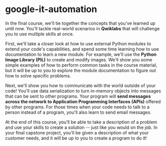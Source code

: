 # google-it-automation
In the final course, we'll tie together the concepts that you’ve learned up until now. You'll tackle real-world scenarios in **Qwiklabs** that will challenge you to use multiple skills at once.

First, we'll take a closer look at how to use external Python modules to extend your code's capabilities, and spend some time learning how to use documentation to learn a new module. For example, we'll use the **Python Image Library (PIL)** to create and modify images. We'll show you some simple examples of how to perform common tasks in the course material, but it will be up to you to explore the module documentation to figure out how to solve specific problems.

Next, we'll show you how to communicate with the world outside of your code! You'll use data serialization to turn in-memory objects into messages that can be sent to other programs. Your program will **send messages across the network to Application Programming Interfaces (APIs)** offered by other programs. For those times when your code needs to talk to a person instead of a program, you'll also learn to send email messages.

At the end of this course, you’ll be able to take a description of a problem and use your skills to create a solution -- just like you would on the job. In your final capstone project, you'll be given a description of what your customer needs, and it will be up to you to create a program to do it!
